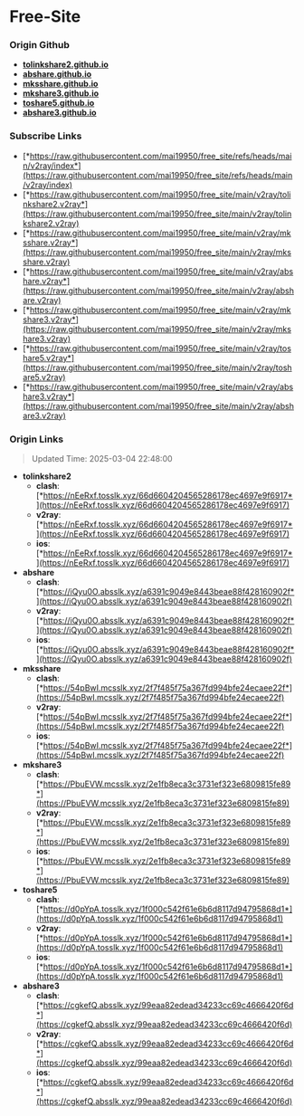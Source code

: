 # Free-Site

### Origin Github

- [**tolinkshare2.github.io**](https://github.com/tolinkshare2/tolinkshare2.github.io)
- [**abshare.github.io**](https://github.com/abshare/abshare.github.io)
- [**mksshare.github.io**](https://github.com/mksshare/mksshare.github.io)
- [**mkshare3.github.io**](https://github.com/mkshare3/mkshare3.github.io)
- [**toshare5.github.io**](https://github.com/toshare5/toshare5.github.io)
- [**abshare3.github.io**](https://github.com/abshare3/abshare3.github.io)

### Subscribe Links

- [*https://raw.githubusercontent.com/mai19950/free_site/refs/heads/main/v2ray/index*](https://raw.githubusercontent.com/mai19950/free_site/refs/heads/main/v2ray/index)
- [*https://raw.githubusercontent.com/mai19950/free_site/main/v2ray/tolinkshare2.v2ray*](https://raw.githubusercontent.com/mai19950/free_site/main/v2ray/tolinkshare2.v2ray)
- [*https://raw.githubusercontent.com/mai19950/free_site/main/v2ray/mksshare.v2ray*](https://raw.githubusercontent.com/mai19950/free_site/main/v2ray/mksshare.v2ray)
- [*https://raw.githubusercontent.com/mai19950/free_site/main/v2ray/abshare.v2ray*](https://raw.githubusercontent.com/mai19950/free_site/main/v2ray/abshare.v2ray)
- [*https://raw.githubusercontent.com/mai19950/free_site/main/v2ray/mkshare3.v2ray*](https://raw.githubusercontent.com/mai19950/free_site/main/v2ray/mkshare3.v2ray)
- [*https://raw.githubusercontent.com/mai19950/free_site/main/v2ray/toshare5.v2ray*](https://raw.githubusercontent.com/mai19950/free_site/main/v2ray/toshare5.v2ray)
- [*https://raw.githubusercontent.com/mai19950/free_site/main/v2ray/abshare3.v2ray*](https://raw.githubusercontent.com/mai19950/free_site/main/v2ray/abshare3.v2ray)

### Origin Links

> Updated Time: 2025-03-04 22:48:00

- **tolinkshare2**
  - **clash**: [*https://nEeRxf.tosslk.xyz/66d6604204565286178ec4697e9f6917*](https://nEeRxf.tosslk.xyz/66d6604204565286178ec4697e9f6917)
  - **v2ray**: [*https://nEeRxf.tosslk.xyz/66d6604204565286178ec4697e9f6917*](https://nEeRxf.tosslk.xyz/66d6604204565286178ec4697e9f6917)
  - **ios**: [*https://nEeRxf.tosslk.xyz/66d6604204565286178ec4697e9f6917*](https://nEeRxf.tosslk.xyz/66d6604204565286178ec4697e9f6917)
- **abshare**
  - **clash**: [*https://iQyu0O.absslk.xyz/a6391c9049e8443beae88f428160902f*](https://iQyu0O.absslk.xyz/a6391c9049e8443beae88f428160902f)
  - **v2ray**: [*https://iQyu0O.absslk.xyz/a6391c9049e8443beae88f428160902f*](https://iQyu0O.absslk.xyz/a6391c9049e8443beae88f428160902f)
  - **ios**: [*https://iQyu0O.absslk.xyz/a6391c9049e8443beae88f428160902f*](https://iQyu0O.absslk.xyz/a6391c9049e8443beae88f428160902f)
- **mksshare**
  - **clash**: [*https://54pBwI.mcsslk.xyz/2f7f485f75a367fd994bfe24ecaee22f*](https://54pBwI.mcsslk.xyz/2f7f485f75a367fd994bfe24ecaee22f)
  - **v2ray**: [*https://54pBwI.mcsslk.xyz/2f7f485f75a367fd994bfe24ecaee22f*](https://54pBwI.mcsslk.xyz/2f7f485f75a367fd994bfe24ecaee22f)
  - **ios**: [*https://54pBwI.mcsslk.xyz/2f7f485f75a367fd994bfe24ecaee22f*](https://54pBwI.mcsslk.xyz/2f7f485f75a367fd994bfe24ecaee22f)
- **mkshare3**
  - **clash**: [*https://PbuEVW.mcsslk.xyz/2e1fb8eca3c3731ef323e6809815fe89*](https://PbuEVW.mcsslk.xyz/2e1fb8eca3c3731ef323e6809815fe89)
  - **v2ray**: [*https://PbuEVW.mcsslk.xyz/2e1fb8eca3c3731ef323e6809815fe89*](https://PbuEVW.mcsslk.xyz/2e1fb8eca3c3731ef323e6809815fe89)
  - **ios**: [*https://PbuEVW.mcsslk.xyz/2e1fb8eca3c3731ef323e6809815fe89*](https://PbuEVW.mcsslk.xyz/2e1fb8eca3c3731ef323e6809815fe89)
- **toshare5**
  - **clash**: [*https://d0pYpA.tosslk.xyz/1f000c542f61e6b6d8117d94795868d1*](https://d0pYpA.tosslk.xyz/1f000c542f61e6b6d8117d94795868d1)
  - **v2ray**: [*https://d0pYpA.tosslk.xyz/1f000c542f61e6b6d8117d94795868d1*](https://d0pYpA.tosslk.xyz/1f000c542f61e6b6d8117d94795868d1)
  - **ios**: [*https://d0pYpA.tosslk.xyz/1f000c542f61e6b6d8117d94795868d1*](https://d0pYpA.tosslk.xyz/1f000c542f61e6b6d8117d94795868d1)
- **abshare3**
  - **clash**: [*https://cgkefQ.absslk.xyz/99eaa82edead34233cc69c4666420f6d*](https://cgkefQ.absslk.xyz/99eaa82edead34233cc69c4666420f6d)
  - **v2ray**: [*https://cgkefQ.absslk.xyz/99eaa82edead34233cc69c4666420f6d*](https://cgkefQ.absslk.xyz/99eaa82edead34233cc69c4666420f6d)
  - **ios**: [*https://cgkefQ.absslk.xyz/99eaa82edead34233cc69c4666420f6d*](https://cgkefQ.absslk.xyz/99eaa82edead34233cc69c4666420f6d)
